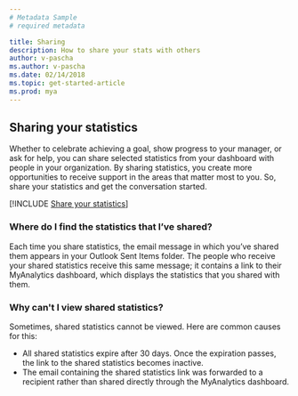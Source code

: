 ```yaml
---
# Metadata Sample
# required metadata

title: Sharing
description: How to share your stats with others
author: v-pascha
ms.author: v-pascha
ms.date: 02/14/2018
ms.topic: get-started-article
ms.prod: mya
---
```


## Sharing your statistics 

Whether to celebrate achieving a goal, show progress to your manager, or ask for help, you can share selected statistics from your dashboard with people in your organization. By sharing statistics, you create more opportunities to receive support in the areas that matter most to you. So, share your statistics and get the conversation started. 

[!INCLUDE [Share your statistics](../../Includes/to-share-statistics.md)]

### Where do I find the statistics that I’ve shared? 

Each time you share statistics, the email message in which you’ve shared them appears in your Outlook Sent Items folder. The people who receive your shared statistics receive this same message; it contains a link to their MyAnalytics dashboard, which displays the statistics that you shared with them. 

### Why can't I view shared statistics? 

Sometimes, shared statistics cannot be viewed. Here are common causes for this:  

* All shared statistics expire after 30 days. Once the expiration passes, the link to the shared statistics becomes inactive. 
* The email containing the shared statistics link was forwarded to a recipient rather than shared directly through the MyAnalytics dashboard. 

  

  